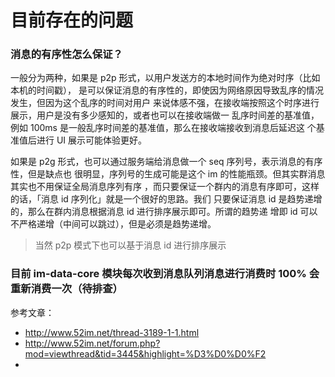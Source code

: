 # 目前存在的问题

### 消息的有序性怎么保证？

一般分为两种，如果是 p2p 形式，以用户发送方的本地时间作为绝对时序（比如本机的时间戳），
是可以保证消息的有序性的，即使因为网络原因导致乱序的情况发生，但因为这个乱序的时间对用户
来说体感不强，在接收端按照这个时序进行展示，用户是没有多少感知的，或者也可以在接收端做一
乱序时间差的基准值，例如 100ms 是一般乱序时间差的基准值，那么在接收端接收到消息后延迟这
个基准值后进行 UI 展示可能体验更好。

如果是 p2g 形式，也可以通过服务端给消息做一个 seq 序列号，表示消息的有序性，但是缺点也
很明显，序列号的生成可能是这个 im 的性能瓶颈。但其实群消息其实也不用保证全局消息序列有序
，而只要保证一个群内的消息有序即可，这样的话，「消息 id 序列化」就是一个很好的思路。我们
只要保证消息 id 是趋势递增的，那么在群内消息根据消息 id 进行排序展示即可。所谓的趋势递
增即 id 可以不严格递增（中间可以跳过），但是必须是趋势递增。

> 当然 p2p 模式下也可以基于消息 id 进行排序展示

### 目前 im-data-core 模块每次收到消息队列消息进行消费时 100% 会重新消费一次（待排查）

参考文章：
- http://www.52im.net/thread-3189-1-1.html
- http://www.52im.net/forum.php?mod=viewthread&tid=3445&highlight=%D3%D0%D0%F2
- 